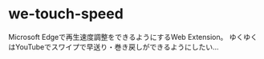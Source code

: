 # we-touch-speed

Microsoft Edgeで再生速度調整をできるようにするWeb Extension。
ゆくゆくはYouTubeでスワイプで早送り・巻き戻しができるようにしたい…
